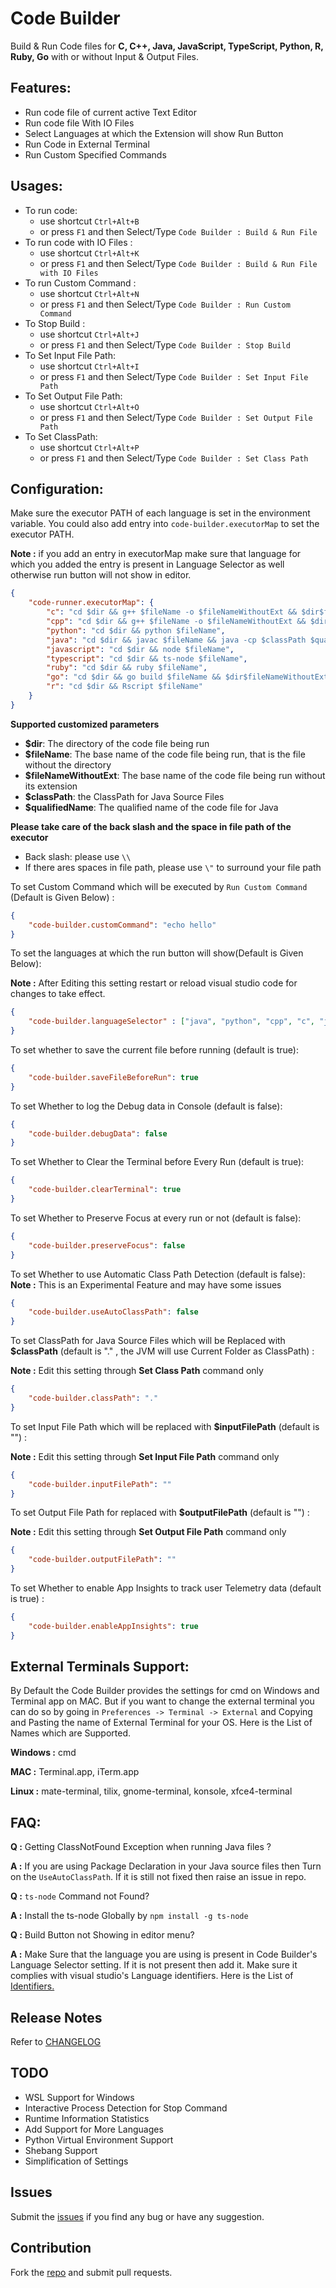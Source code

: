 # Code Builder
Build & Run Code files for **C, C++, Java, JavaScript, TypeScript, Python, R, Ruby, Go** with or without Input & Output Files.


## Features:

* Run code file of current active Text Editor
* Run code file With IO Files
* Select Languages at which the Extension will show Run Button
* Run Code in External Terminal
* Run Custom Specified Commands

## Usages:

* To run code:
  * use shortcut `Ctrl+Alt+B`
  * or press `F1` and then Select/Type `Code Builder : Build & Run File`
* To run code with IO Files :
  * use shortcut `Ctrl+Alt+K`
  * or press `F1` and then Select/Type `Code Builder : Build & Run File with IO Files`
* To run Custom Command :
  * use shortcut `Ctrl+Alt+N`
  * or press `F1` and then Select/Type `Code Builder : Run Custom Command`
* To Stop Build :
  * use shortcut `Ctrl+Alt+J`
  * or press `F1` and then Select/Type `Code Builder : Stop Build`
* To Set Input File Path:
  * use shortcut `Ctrl+Alt+I`
  * or press `F1` and then Select/Type `Code Builder : Set Input File Path`
* To Set Output File Path:
  * use shortcut `Ctrl+Alt+O`
  * or press `F1` and then Select/Type `Code Builder : Set Output File Path`
* To Set ClassPath:
  * use shortcut `Ctrl+Alt+P`
  * or press `F1` and then Select/Type `Code Builder : Set Class Path`

## Configuration:

Make sure the executor PATH of each language is set in the environment variable.
You could also add entry into `code-builder.executorMap` to set the executor PATH.

**Note :** if you add an entry in executorMap make sure that language for which you added the entry is present in Language Selector as well otherwise run button will not show in editor.
```json
{
    "code-runner.executorMap": {
		"c": "cd $dir && g++ $fileName -o $fileNameWithoutExt && $dir$fileNameWithoutExt",
		"cpp": "cd $dir && g++ $fileName -o $fileNameWithoutExt && $dir$fileNameWithoutExt",
		"python": "cd $dir && python $fileName",
		"java": "cd $dir && javac $fileName && java -cp $classPath $qualifiedName",
		"javascript": "cd $dir && node $fileName",
		"typescript": "cd $dir && ts-node $fileName",
		"ruby": "cd $dir && ruby $fileName",
		"go": "cd $dir && go build $fileName && $dir$fileNameWithoutExt",
		"r": "cd $dir && Rscript $fileName"
    }
}
```

**Supported customized parameters**
  * **$dir**: The directory of the code file being run
  * **$fileName**: The base name of the code file being run, that is the file without the directory
  * **$fileNameWithoutExt**: The base name of the code file being run without its extension
  * **$classPath**: the ClassPath for Java Source Files
  * **$qualifiedName**: The qualified name of the code file for Java

**Please take care of the back slash and the space in file path of the executor**
  * Back slash: please use `\\`
  * If there ares spaces in file path, please use `\"` to surround your file path

To set Custom Command which will be executed by `Run Custom Command` (Default is Given Below) :
```json
{
	"code-builder.customCommand": "echo hello"
}
```

To set the languages at which the run button will show(Default is Given Below):

**Note :** After Editing this setting restart or reload visual studio code for changes to take effect.

```json
{
    "code-builder.languageSelector" : ["java", "python", "cpp", "c", "javascript","typescript", "ruby", "go", "r"]
}
``` 

To set whether to save the current file before running (default is true):
```json
{
    "code-builder.saveFileBeforeRun": true
}
```

To set Whether to log the Debug data in Console (default is false):
```json
{
    "code-builder.debugData": false
}
```

To set Whether to Clear the Terminal before Every Run (default is true):
```json
{
    "code-builder.clearTerminal": true
}
```

To set Whether to Preserve Focus at every run or not (default is false):
```json
{
    "code-builder.preserveFocus": false
}
```

To set Whether to use Automatic Class Path Detection (default is false):
**Note :** This is an Experimental Feature and may have some issues
```json
{
    "code-builder.useAutoClassPath": false
}
```

To set ClassPath for Java Source Files which will be Replaced with **$classPath** (default is "." , the JVM will use Current Folder as ClassPath) :

**Note :** Edit this setting through **Set Class Path** command only

```json
{
    "code-builder.classPath": "."
}
```
To set Input File Path which will be replaced with **$inputFilePath** (default is "") :

**Note :** Edit this setting through **Set Input File Path** command only

```json
{
    "code-builder.inputFilePath": ""
}
```

To set Output File Path for replaced with **$outputFilePath** (default is "") :

**Note :** Edit this setting through **Set Output File Path** command only

```json
{
    "code-builder.outputFilePath": ""
}
```

To set Whether to enable App Insights to track user Telemetry data (default is true) :

```json
{
    "code-builder.enableAppInsights": true
}
```

## External Terminals Support:
By Default the Code Builder provides the settings for cmd on Windows and Terminal app on MAC. But if you want to change the external terminal you can do so by going in `Preferences -> Terminal -> External` and Copying and Pasting the name of External Terminal for your OS. Here is the List of Names which are Supported.

**Windows :** cmd

**MAC :**  Terminal.app, iTerm.app

**Linux :** mate-terminal, tilix, gnome-terminal, konsole, xfce4-terminal

## FAQ:
**Q :** Getting ClassNotFound Exception when running Java files ?

**A :** If you are using Package Declaration in your Java source files then Turn on the `UseAutoClassPath`. If it is still not fixed then raise an issue in repo.

**Q :** `ts-node` Command not Found?

**A :** Install the ts-node Globally by `npm install -g ts-node`

**Q :** Build Button not Showing in editor menu?

**A :** Make Sure that the language you are using is present in Code Builder's Language Selector setting. If it is not present then add it. Make sure it complies with visual studio's Language identifiers. Here is the List of [Identifiers.](https://code.visualstudio.com/docs/languages/identifiers)

## Release Notes
Refer to [CHANGELOG](CHANGELOG.md)

## TODO
- WSL Support for Windows
- Interactive Process Detection for Stop Command
- Runtime Information Statistics
- Add Support for More Languages
- Python Virtual Environment Support
- Shebang Support
- Simplification of Settings

## Issues
Submit the [issues](https://github.com/YaduAhuja/Code-Builder/issues) if you find any bug or have any suggestion.

## Contribution
Fork the [repo](https://github.com/YaduAhuja/Code-Builder) and submit pull requests.
